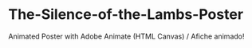 # The-Silence-of-the-Lambs-Poster
Animated Poster with Adobe Animate (HTML Canvas) / Afiche animado! 
